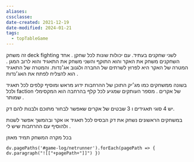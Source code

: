 ```yaml
---
aliases: 
cssclasse: 
date-created: 2021-12-19
date-modified: 2024-01-21
tags:
  - topTableGame
---
```


זה משחק deck fighting לשני שחקנים בעתיד. עם יכולות שונות לכל שחקן .  אחד השחקנים משחק את האקר והוא התוקף והשני משחק את התאגיד והוא לרוב המגן  .
המטרה של האקר היא לפרוץ לשרתים של החברה ולגנוב אג׳נדות. והמטרה של התאגיד הוא להצליח לפתח את האג׳נדות .

בשונה ממשחקים כמו מג׳יק התוכן של ההרחבות ידוע מראש ומוסיף קלפים לכל תאגיד ולכל faction של אקרים .
מספר העותקים שמגיע לכל קלף בהרחבה הוא  המקסימלי שמותר .

יש 4 סוגי תאגידים ו 3 שבטים של אקרים שאפשר לבחור מתוכם ולבנות להם דק.

במשחקים הראשונים נשחק את דק הבסיס לכל תאגיד או אקר  ובהמשך אפשר לשנות ולהוסיף עם ההרחבות שיש לי .

בכל מקרה המשחק תמיד מאוזן

```dataviewjs 
dv.pagePaths('#game-log/netrunner').forEach(pagePath => { dv.paragraph("![["+pagePath+"]]") })
```

